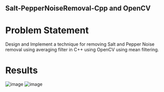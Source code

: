 ## Salt-PepperNoiseRemoval-Cpp and OpenCV

# Problem Statement 
Design and Implement a technique for removing Salt and Pepper Noise removal using averaging filter in C++ using
OpenCV using mean filtering.

# Results
![image](https://user-images.githubusercontent.com/88337053/172549735-b80117f5-f47b-4448-bc72-06482770b473.png)
![image](https://user-images.githubusercontent.com/88337053/172549806-fff7ec18-cf0a-4ced-8c41-7fe3c57664eb.png)
